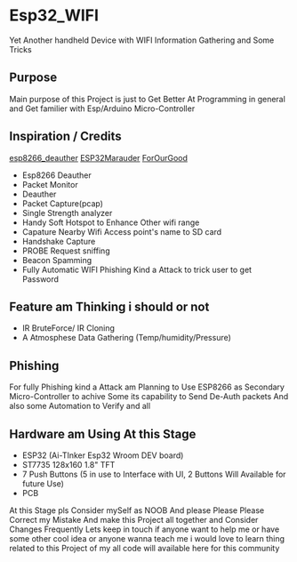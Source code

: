 # Esp32_WIFI
Yet Another handheld Device with WIFI Information Gathering and Some Tricks 
## Purpose
Main purpose of this Project is just to Get Better At Programming in general and Get familier with Esp/Arduino Micro-Controller
## Inspiration / Credits
[esp8266_deauther](https://github.com/SpacehuhnTech/esp8266_deauther)
[ESP32Marauder](https://github.com/justcallmekoko/ESP32Marauder)
[ForOurGood](https://www.youtube.com/@ForOurGood/featured)
- Esp8266 Deauther
- Packet Monitor
- Deauther
- Packet Capture(pcap)
- Single Strength analyzer
- Handy Soft Hotspot to Enhance Other wifi range
- Capature Nearby Wifi Access point's name to SD card
- Handshake Capture
- PROBE Request sniffing
- Beacon Spamming
- Fully Automatic WIFI Phishing Kind a Attack to trick user to get Password 
## Feature am Thinking i should or not 
- IR BruteForce/ IR Cloning
- A Atmosphese Data Gathering (Temp/humidity/Pressure)
## Phishing 
For fully Phishing kind a Attack am Planning to Use ESP8266 as Secondary Micro-Controller to achive Some its capability to Send De-Auth packets And also some 
Automation to Verify and all 
## Hardware am Using At this Stage 
- ESP32 (Ai-TInker Esp32 Wroom DEV board)
- ST7735 128x160 1.8" TFT
- 7 Push Buttons (5 in use to Interface with UI, 2 Buttons Will Available for future Use)
- PCB



At this Stage pls Consider mySelf as NOOB And please Please Please Correct my Mistake And make this Project all together and Consider Changes Frequently
Lets keep in touch if anyone want to help me or have some other cool idea or anyone wanna teach me i would love to learn thing related to this Project of my 
all code will available here for this community
